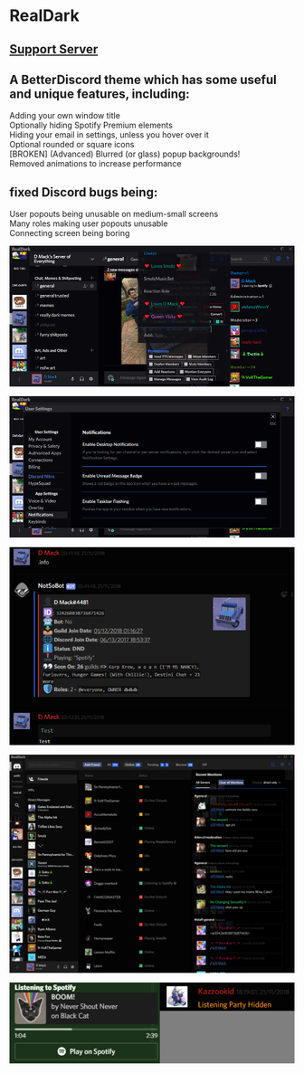 [dmackserv]: https://discord.gg/4GJvzEp
# RealDark
## [Support Server][dmackserv]<br>
## A BetterDiscord theme which has some useful and unique features, including:
Adding your own window title<br>
Optionally hiding Spotify Premium elements<br>
Hiding your email in settings, unless you hover over it<br>
Optional rounded or square icons<br>
[BROKEN] (Advanced) Blurred (or glass) popup backgrounds!<br>
Removed animations to increase performance
## fixed Discord bugs being:
User popouts being unusable on medium-small screens<br>
Many roles making user popouts unusable<br>
Connecting screen being boring
<p align="center"><img src="./img/6.png" alt="RealDark Example"></p>
<p align="center"><img src="./img/7.png" alt="RealDark Example"></p>
<p align="center"><img src="./img/2.png" alt="RealDark Example"></p>
<p align="center"><img src="./img/3.png" alt="RealDark Example"></p>
<p align="center"><img src="./img/5.png" alt="RealDark Example"></p>
